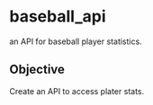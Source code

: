 # baseball_api
an API for baseball player statistics.  
## Objective
Create an API to access plater stats.  

